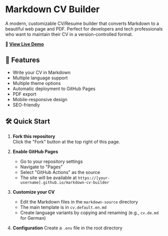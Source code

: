 # Markdown CV Builder

A modern, customizable CV/Resume builder that converts Markdown to a beautiful web page and PDF. Perfect for developers and tech professionals who want to maintain their CV in a version-controlled format.

**🔗 [View Live Demo](https://prbart.github.io/markdown-cv-builder/)**

## 🚀 Features

- Write your CV in Markdown  
- Multiple language support  
- Multiple theme options  
- Automatic deployment to GitHub Pages  
- PDF export  
- Mobile-responsive design  
- SEO-friendly  

## 🛠️ Quick Start

1. **Fork this repository**  
   Click the "Fork" button at the top right of this page.

2. **Enable GitHub Pages**
   - Go to your repository settings
   - Navigate to "Pages"
   - Select "GitHub Actions" as the source
   - The site will be available at `https://[your-username].github.io/markdown-cv-builder`

3. **Customize your CV**
   - Edit the Markdown files in the `markdown-source` directory
   - The main template is in `cv.default.en.md`
   - Create language variants by copying and renaming (e.g., `cv.de.md` for German)

4. **Configuration**
   Create a `.env` file in the root directory
